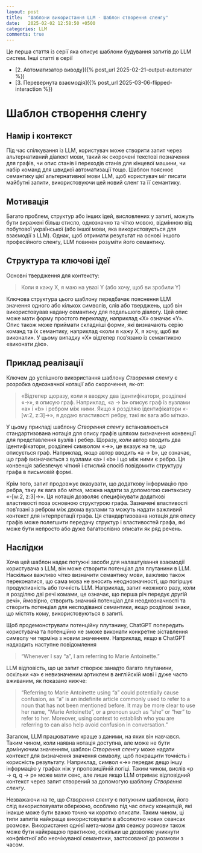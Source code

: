 ```yaml
---
layout: post
title:  "Шаблони використання LLM - Шаблон створення сленгу"
date:   2025-02-02 12:58:50 +0500
categories: LLM
comments: true
---
```


Це перша стаття із серії яка описує шаблони будування запитів до LLM систем.
Інші статті в серії
- [2. Автоматизатор виводу]({% post_url 2025-02-21-output-automater %})
- [3. Перевернута взаємодія]({% post_url 2025-03-06-flipped-interaction %})

# Шаблон створення сленгу

## Намір і контекст

Під час спілкування із LLM, користувач може створити запит через альтернативний діалект мови, такий як скорочені текстові позначення для графів, чи опис станів і переходів станів для кінцевої машини, чи набір команд для швидкої автоматизації тощо. Шаблон пояснює семантику цієї альтернативної мови LLM, щоб користувач міг писати майбутні запити, використовуючи цей новий сленг та її семантику.

## Мотивація

Багато проблем, структур або інших ідей, висловлених у запиті, можуть бути виражені більш стисло, однозначно та чітко мовою, відмінною від побутової української (або іншої мови, яка використовується для взаємодії з LLM). Однак, щоб отримати результат на основі іншого професійного сленгу, LLM повинен розуміти його семантику.

<!--more-->

## Структура та ключові ідеї

Основні твердження для контексту:

> Коли я кажу X, я маю на увазі Y (або хочу, щоб ви зробили Y)

Ключова структура цього шаблону передбачає пояснення LLM значення одного або кількох символів, слів або тверджень, щоб він використовував надану семантику для подальшого діалогу. Цей опис може мати форму простого перекладу, наприклад «X» означає «Y». Опис також може приймати складніші форми, які визначають серію команд та їх семантику, наприклад «коли я кажу X, я хочу, щоб ви виконали». У цьому випадку «X» відтепер пов’язано із семантикою «виконати дію».

## Приклад реалізації

Ключем до успішного використання шаблону *Cтворення сленгу* є розробка однозначної нотації або скорочення, як-от:

>  «Відтепер щоразу, коли я вводжу два ідентифікатори, розділені «→», я описую граф. Наприклад, «a → b» описує граф із вузлами «a» і «b» і ребром між ними. Якщо я розділяю ідентифікатори «-[w:2, z:3]→», я додаю властивості ребру, такі як вага або мітка».

У цьому прикладі шаблону *Cтворення сленгу* встановлюється стандартизована нотація для опису графів шляхом визначення конвенції для представлення вузлів і ребер. Щоразу, коли автор вводить два ідентифікатори, розділені символом «→», це вказує на те, що описується граф. Наприклад, якщо автор вводить «a → b», це означає, що граф визначається з вузлами «a» і «b» і що між ними є ребро. Ця конвенція забезпечує чіткий і стислий спосіб повідомити структуру графа в письмовій формі.

Крім того, запит продовжує вказувати, що додаткову інформацію про ребра, таку як вага або мітка, можна надати за допомогою синтаксису «-[w:2, z:3]→». Ця нотація дозволяє специфікувати додаткові властивості поза основною структурою графа. Зазначені властивості пов’язані з ребром між двома вузлами та можуть надати важливий контекст для інтерпретації графа. Ця стандартизована нотація для опису графів може полегшити передачу структур і властивостей графа, які може бути непросто або дуже багатослівно описати як ряд речень.

## Наслідки

Хоча цей шаблон надає потужні засоби для налаштування взаємодії користувача з LLM, він може створити потенціал для плутанини в LLM. Наскільки важливо чітко визначити семантику мови, важливо також переконатися, що сама мова не вносить неоднозначності, що погіршує продуктивність або точність LLM. Наприклад, запит «кожного разу, коли я розділяю дві речі комами, це означає, що перша річ передує другій речі», ймовірно, створить значний потенціал для неоднозначності та створить потенціал для несподіваної семантики, якщо розділові знаки, що містять кому, використовуються в запиті.

Щоб продемонструвати потенційну плутанину, ChatGPT попередить користувача та потенційно не зможе виконати конкретне зіставлення символу чи терміна з новим значенням. Наприклад, якщо в ChatGPT надходить наступне повідомлення

>  “Whenever I say “a”, I am referring to Marie Antoinette.”

LLM відповість, що це запит створює занадто багато плутанини, оскільки «a» є невизначеним артиклем в англійскій мові і дуже часто вживаним, як показано нижче:

> “Referring to Marie Antoinette using “a” could potentially cause confusion, as “a” is an indefinite article commonly used to refer to a noun that has not been mentioned before. It may be more clear to use her name, “Marie Antoinette”, or a pronoun such as “she” or “her” to refer to her. Moreover, using context to establish who you are referring to can also help avoid confusion in conversation.”

Загалом, LLM працюватиме краще з даними, на яких він навчався. Таким чином, коли наявна нотація доступна, але може не бути домінуючим значенням, шаблон *Створення сленгу* може надати контекст для визначення значення символу, щоб покращити точність і корисність результату. Наприклад, символ «→» передає дещо іншу інформацію у графах ніж у пропозиційній логіці. Таким чином, вислів «p → q, q → p» може мати сенс, але лише якщо LLM отримає відповідний контекст через запит створений за допомогую шаблону *Створення сленгу*.

Незважаючи на те, що *Cтворення сленгу* є потужним шаблоном, його слід використовувати обережно, особливо під час опису концепцій, які інакше може бути важко точно чи коротко описати. Таким чином, ці типи запитів найкраще використовувати в абсолютно нових сеансах розмови. Використання однієї мета-мови для сеансу розмови також може бути найкращою практикою, оскільки це дозволяє уникнути конфліктної або неочікуваної семантики, застосованої до розмови з часом.